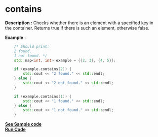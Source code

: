 # contains

**Description :**  Checks whether there is an element with a specified key in the container. Returns true if there is such an element, otherwise false. 
  
**Example** :

```cpp
    /* Should print:
    2 found.
    1 not found. */
    std::map<int, int> example = {{2, 3}, {4, 5}};

    if (example.contains(2)) {
        std::cout << "2 found." << std::endl;
    } else {
        std::cout << "2 not found." << std::endl;
    }

    if (example.contains(1)) {
        std::cout << "1 found." << std::endl;
    } else {
        std::cout << "1 not found." << std::endl;
    }

```
**[See Sample code](snippets/vector/contains.cpp)**<br>
**[Run Code](https://wandbox.org/permlink/JhoFq4AxExrtctY1)**